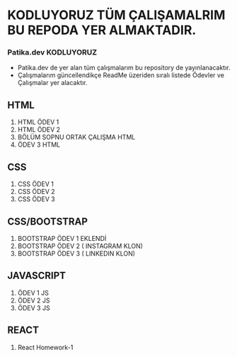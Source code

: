 # KODLUYORUZ TÜM ÇALIŞAMALRIM BU REPODA YER ALMAKTADIR.
### Patika.dev KODLUYORUZ
* Patika.dev de yer alan tüm çalışmalarım bu repository de yayınlanacaktır.
* Çalışmalarım güncellendikçe ReadMe üzeriden sıralı listede Ödevler ve Çalışmalar yer alacaktır.

HTML
---
1. HTML ÖDEV 1 
2. HTML ÖDEV 2 
3. BÖLÜM SOPNU ORTAK ÇALIŞMA HTML 
4. ÖDEV 3 HTML 

CSS
---
1. CSS ÖDEV 1 
2. CSS ÖDEV 2 
3. CSS ÖDEV 3 

CSS/BOOTSTRAP
---
1. BOOTSTRAP ÖDEV 1 EKLENDİ
2. BOOTSTRAP ÖDEV 2 ( INSTAGRAM KLON) 
3. BOOTSTRAP ÖDEV 3 ( LINKEDIN KLON) 

JAVASCRIPT
---
1. ÖDEV 1 JS 
2. ÖDEV 2 JS 
3. ÖDEV 3 JS 

REACT
---
1. React Homework-1
